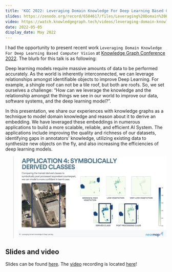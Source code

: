 ```yaml
---
title: 'KGC 2022: Leveraging Domain Knowledge For Deep Learning Based Computer Vision'
slides: https://zenodo.org/record/6504617/files/Leveraging%20Domain%20Knowledge%20For%20Deep%20Learning%20Based%20Computer%20Vision.pdf?download=1
video: https://watch.knowledgegraph.tech/videos/leveraging-domain-knowledge-for-deep-learning-based-computer-vision
date: 2022-05-05
display_date: May 2022
---
```


I had the opportunity to present recent work `Leveraging Domain Knowledge For Deep Learning Based Computer Vision` at [Knowledge Graph Conference 2022][talk]. The blurb for this talk is as following: 

Deep learning models require massive amounts of data to be performed accurately. As the world is inherently interconnected, we can leverage relationships amongst identifiable objects to improve Deep Learning. For example, a shingle roof can not be a tile roof, but both are roofs. So, we set ourselves a challenge: “How can we leverage the knowledge and the relationship amongst the things we see in our world to improve our data, software systems, and the deep learning model?”. 

In this presentation, we share our experiences with knowledge graphs as a technique to model domain knowledge and reason about it to derive an embedding. We have leveraged these embeddings in numerous applications to build a more scalable, reliable, and efficient AI System. The applications include improving the quality and richness of our datasets, identifying gaps in annotators’ knowledge, utilizing existing data to synthesize new objects on the fly, and also increasing the efficiencies of deep learning models.

>![](../../resources/talks/kgc_2022.jpg)

## Slides and video

Slides can be found [here][slides]. The [video] recording is located [here][video]!

[talk]: https://www.knowledgegraph.tech/speakers/suneeta-mall/
[zenodo]: https://zenodo.org/record/6504617#.YmvCnpJBxZM
[slides]: https://zenodo.org/record/6504617/files/Leveraging%20Domain%20Knowledge%20For%20Deep%20Learning%20Based%20Computer%20Vision.pdf?download=1SuneetaMall_WhoKilledMyPod_KubeConNA_2021.pptx
[video]: https://watch.knowledgegraph.tech/videos/leveraging-domain-knowledge-for-deep-learning-based-computer-vision
